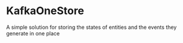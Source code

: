 # KafkaOneStore
A simple solution for storing the states of entities and the events they generate in one place
